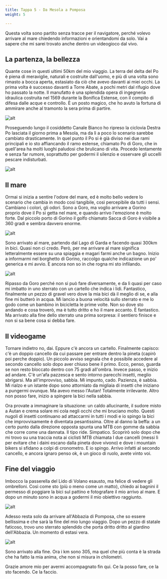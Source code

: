 ```yaml
---
title: Tappa 5 - Da Mesola a Pomposa
weight: 5

---
```

Questa volta sono partito senza tracce per il navigatore, perché volevo arrivare al mare chiedendo informazioni e orientandomi da solo. Vai a sapere che mi sarei trovato anche dentro un videogioco dal vivo.
## La partenza, la bellezza
Quante cose in questi ultimi 50km del mio viaggio. La terra del delta del Po è piena di meraviglie, naturali e costruite dall'uomo, e più di una volta sono rimasto a bocca aperta, estasiato da ciò che avevo davanti ai miei occhi. La prima volta è successo davanti a Torre Abate, a pochi metri dal rifugio dove ho passato la notte. Il manufatto è una splendida opera di ingegneria idraulica costruita nel 1569 durante la Bonifica Estense, con il compito di difesa dalle acque e controllo. È un posto magico, che ho avuto la fortuna di ammirare anche al tramonto la sera prima di partire.

![alt](t5-01-1024x768.jpg)

Proseguendo lungo il cosiddetto Canale Bianco ho ripreso la ciclovia Destra Po lasciata il giorno prima a Mesola, ma da lì a poco lo scenario sarebbe cambiato drasticamente. In quel punto il Po si è già diviso nei due rami principali e io sto affiancando il ramo estense, chiamato Po di Goro, che in quell'area ha molti luoghi paludosi che brulicano di vita. Procedo lentamente e senza far rumore, soprattutto per godermi il silenzio e osservare gli uccelli pescare indisturbati.

![alt](t5-02-1024x768.jpg)

## Il mare
Ormai si inizia a sentire l'odore del mare, ed è molto bello vedere lo scenario che cambia in modo così tangibile, così percepibile da tutti i sensi. Cambiano i colori, gli odori. Sono a Goro, ma voglio arrivare a Gorino proprio dove il Po si getta nel mare, e quando arrivo l'emozione è molto forte. Dal piccolo porto di Gorino il golfo chiamato Sacca di Goro è visibile a 360 gradi e sembra davvero enorme.

![alt](t5-03-1024x768.jpg)

Sono arrivato al mare, partendo dal Lago di Garda e facendo quasi 300km in bici. Quasi non ci credo. Però, per me arrivare al mare significa letteralmente essere su una spiaggia e magari farmi anche un bagno. Inizio a informarmi nel borghetto di Gorino, raccolgo qualche indicazione un po' generica e mi avvio. E ancora non so in che rogna mi sto infilando.

![alt](t5-04-1024x768.jpg)

Ripasso da Goro perché non si può fare diversamente, e da lì quasi per caso mi imbatto in uno sterrato con un cartello che indica i lidi. Fantastico, finalmente un pezzo di gravel vero dove la mia bici dà il meglio di se, e alla fine mi butterò in acqua. Mi lancio a buona velocità sullo sterrato e me lo godo come un bambino in bicicletta le prime volte. Non so dove sto andando e cosa troverò, ma è tutto dritto e ho il mare accanto. È fantastico. Ma arrivato alla fine dello sterrato una prima sorpresa: il sentiero finisce e non si sa bene cosa si debba fare. 
## Il videogame
Tornare indietro no, dai. Eppure c'è ancora un cartello. Finalmente capisco: c'è un doppio cancello da cui passare per entrare dentro la pineta (capirò poi perche doppio). Un piccolo avviso segnala che è possibile accedere al secondo cancello solo dopo aver chiuso bene il primo. Ecco, penso, guarda se non resto bloccato dentro con 75 gradi all'ombra. Invece passo, e inizio ad andare. C'è un'afa pazzesca e sento intorno parecchi insetti, meglio sbrigarsi. Ma all'improvviso, sabbia. Mi impunto, cado. Pazienza, è sabbia. Mi rialzo e un istante dopo sono attorniato da migliaia di insetti che iniziano a pungermi ovunque. Ma avevo messo l'Autan! Totalmente irrilevante. Altro non posso fare, inizio a spingere la bici nella sabbia.

Ora provate a immaginare la situazione: un caldo allucinante, il sudore misto a Autan e crema solare mi cola negli occhi che mi bruciano molto. Questi nugoli di insetti continuano ad attaccarmi in tutti i modi e io spingo la bici che improvvisamente è diventata pesantissima. Oltre al danno la beffa: a un certo punto dalla direzione opposta spunta una MTB con gomme da sabbia che corre come una dannata. Il tipo ride. Simpatico. Scoprirò solo dopo che mi trovo su una traccia nota ai ciclisti MTB chiamata I due cancelli (messi lì per evitare che i daini escano dalla pineta dove vivono) e dove i mountain bikers si sfidano a colpi di cronometro. E io spingo. Arrivo infatti al secondo cancello, e ancora ignaro penso ok, è un gioco di ruolo, avete vinto voi.

## Fine del viaggio
Imbocco la passerella del Lido di Volano esausto, ma felice di vedere gli ombrelloni. Così come sto (più o meno come un matto), chiedo ai bagnini il permesso di poggiare la bici sul pattino e fotografare il mio arrivo al mare. E dopo un minuto sono in acqua a godermi il mio obiettivo raggiunto.

![alt](t5-05-1024x768.jpg)

Adesso resta solo da arrivare all'Abbazia di Pomposa, che so essere bellissima e che sarà la fine del mio lungo viaggio. Dopo un pezzo di statale faticoso, trovo uno sterrato splendido che porta dritto dritto al giardino dell'Abbazia. Un momento di estasi vera.


![alt](t5-06-1024x768.jpg)

Sono arrivato alla fine. Ora i km sono 305, ma quel che più conta è la strada che ha fatto la mia anima, che non si misura in chilometri.

Grazie amore mio per avermi accompagnato fin qui. Ce la posso fare, ce la sto facendo. Ce la faccio.